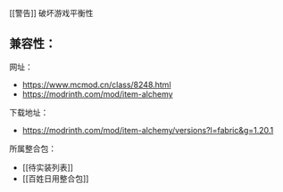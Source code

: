 [[警告]] 破坏游戏平衡性

兼容性：
- 

网址：
- https://www.mcmod.cn/class/8248.html
- https://modrinth.com/mod/item-alchemy

下载地址：
- https://modrinth.com/mod/item-alchemy/versions?l=fabric&g=1.20.1

所属整合包：
- [[待实装列表]]
- [[百姓日用整合包]]